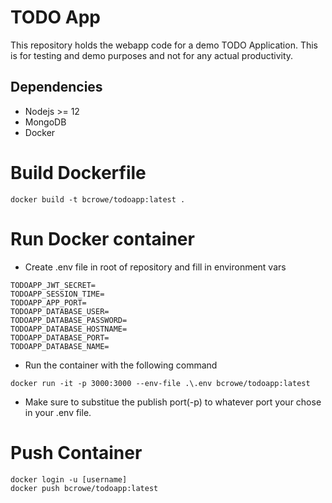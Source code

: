 # TODO App
This repository holds the webapp code for a demo TODO Application. This is for testing and demo purposes and not for any actual productivity.

## Dependencies
* Nodejs >= 12
* MongoDB
* Docker

# Build Dockerfile
```shell
docker build -t bcrowe/todoapp:latest .
```

# Run Docker container
* Create .env file in root of repository and fill in environment vars

```env
TODOAPP_JWT_SECRET=
TODOAPP_SESSION_TIME=
TODOAPP_APP_PORT=
TODOAPP_DATABASE_USER=
TODOAPP_DATABASE_PASSWORD=
TODOAPP_DATABASE_HOSTNAME=
TODOAPP_DATABASE_PORT=
TODOAPP_DATABASE_NAME=
```
* Run the container with the following command
```shell
docker run -it -p 3000:3000 --env-file .\.env bcrowe/todoapp:latest
```
* Make sure to substitue the publish port(-p) to whatever port your chose in your .env file.

# Push Container
```shell
docker login -u [username]
docker push bcrowe/todoapp:latest
```